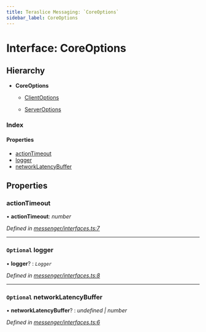 ```yaml
---
title: Teraslice Messaging: `CoreOptions`
sidebar_label: CoreOptions
---
```


# Interface: CoreOptions

## Hierarchy

* **CoreOptions**

  * [ClientOptions](clientoptions.md)

  * [ServerOptions](serveroptions.md)

### Index

#### Properties

* [actionTimeout](coreoptions.md#actiontimeout)
* [logger](coreoptions.md#optional-logger)
* [networkLatencyBuffer](coreoptions.md#optional-networklatencybuffer)

## Properties

###  actionTimeout

• **actionTimeout**: *number*

*Defined in [messenger/interfaces.ts:7](https://github.com/terascope/teraslice/blob/9dc0f8b8/packages/teraslice-messaging/src/messenger/interfaces.ts#L7)*

___

### `Optional` logger

• **logger**? : *`Logger`*

*Defined in [messenger/interfaces.ts:8](https://github.com/terascope/teraslice/blob/9dc0f8b8/packages/teraslice-messaging/src/messenger/interfaces.ts#L8)*

___

### `Optional` networkLatencyBuffer

• **networkLatencyBuffer**? : *undefined | number*

*Defined in [messenger/interfaces.ts:6](https://github.com/terascope/teraslice/blob/9dc0f8b8/packages/teraslice-messaging/src/messenger/interfaces.ts#L6)*

